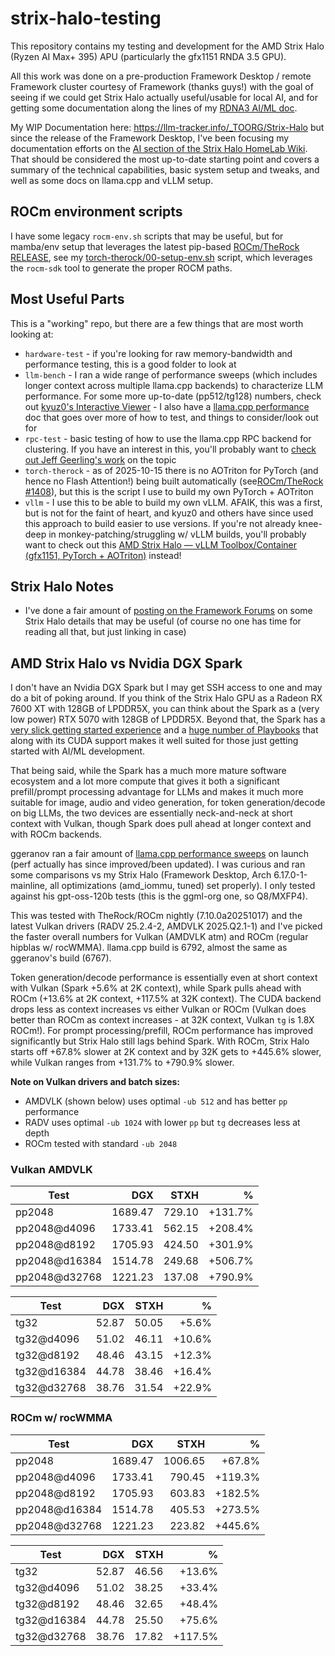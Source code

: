 # strix-halo-testing

This repository contains my testing and development for the AMD Strix Halo (Ryzen AI Max+ 395) APU (particularly the gfx1151 RNDA 3.5 GPU).

All this work was done on a pre-production Framework Desktop / remote Framework cluster courtesy of Framework (thanks guys!) with the goal of seeing if we could get Strix Halo actually useful/usable for local AI, and for getting some documentation along the lines of my  [RDNA3 AI/ML doc](https://llm-tracker.info/howto/AMD-GPUs).

My WIP Documentation here: https://llm-tracker.info/_TOORG/Strix-Halo but since the release of the Framework Desktop, I've been focusing my documentation efforts on the [AI section of the Strix Halo HomeLab Wiki](https://strixhalo-homelab.d7.wtf/AI/AI-Capabilities-Overview). That should be considered the most up-to-date starting point and covers a summary of the technical capabilities, basic system setup and tweaks, and well as some docs on llama.cpp and vLLM setup.

## ROCm environment scripts

I have some legacy `rocm-env.sh` scripts that may be useful, but for mamba/env setup that leverages the latest pip-based [ROCm/TheRock RELEASE](https://github.com/ROCm/TheRock/blob/main/RELEASES.md), see my [torch-therock/00-setup-env.sh](https://github.com/lhl/strix-halo-testing/blob/main/torch-therock/00-setup-env.sh) script, which leverages the `rocm-sdk` tool to generate the proper ROCM paths.

## Most Useful Parts

This is a "working" repo, but there are a few things that are most worth looking at:

- `hardware-test` - if you're looking for raw memory-bandwidth and performance testing, this is a good folder to look at
- `llm-bench` - I ran a wide range of performance sweeps (which includes longer context across multiple llama.cpp backends) to characterize LLM performance. For some more up-to-date (pp512/tg128) numbers, check out [kyuz0's Interactive Viewer](https://kyuz0.github.io/amd-strix-halo-toolboxes/) - I also have a [llama.cpp performance](https://strixhalo-homelab.d7.wtf/AI/llamacpp-performance) doc that goes over more of how to test, and things to consider/look out for
- `rpc-test` - basic testing of how to use the llama.cpp RPC backend for clustering. If you have an interest in this, you'll probably want to [check out Jeff Geerling's work](https://github.com/geerlingguy/ollama-benchmark/issues/21) on the topic
- `torch-therock` - as of 2025-10-15 there is no AOTriton for PyTorch (and hence no Flash Attention!) being built automatically (see[ROCm/TheRock #1408](https://github.com/ROCm/TheRock/issues/1408)), but this is the script I use to build my own PyTorch + AOTriton
- `vllm` - I use this to be able to build my own vLLM. AFAIK, this was a first, but is not for the faint of heart, and kyuz0 and others have since used this approach to build easier to use versions. If you're not already knee-deep in monkey-patching/struggling w/ vLLM builds, you'll probably want to check out this [AMD Strix Halo — vLLM Toolbox/Container (gfx1151, PyTorch + AOTriton)](https://github.com/kyuz0/amd-strix-halo-vllm-toolboxes) instead!

## Strix Halo Notes

- I've done a fair amount of [posting on the Framework Forums](https://community.frame.work/u/lhl/activity) on some Strix Halo details that may be useful (of course no one has time for reading all that, but just linking in case)

## AMD Strix Halo vs Nvidia DGX Spark

I don't have an Nvidia DGX Spark but I may get SSH access to one and may do a bit of poking around. If you think of the Strix Halo GPU as a Radeon RX 7600 XT with 128GB of LPDDR5X, you can think about the Spark as a (very low power) RTX 5070 with 128GB of LPDDR5X. Beyond that, the Spark has a [very slick getting started experience](https://build.nvidia.com/spark) and a [huge number of Playbooks](https://github.com/NVIDIA/dgx-spark-playbooks) that along with its CUDA support makes it well suited for those just getting started with AI/ML development.

That being said, while the Spark has a much more mature software ecosystem and a lot more compute that gives it both a significant prefill/prompt processing advantage for LLMs and makes it much more suitable for image, audio and video generation, for token generation/decode on big LLMs, the two devices are essentially neck-and-neck at short context with Vulkan, though Spark does pull ahead at longer context and with ROCm backends.

ggeranov ran a fair amount of [llama.cpp performance sweeps](https://github.com/ggml-org/llama.cpp/discussions/16578) on launch (perf actually has since improved/been updated). I was curious and ran some comparisons vs my Strix Halo (Framework Desktop, Arch 6.17.0-1-mainline, all optimizations (amd_iommu, tuned) set properly).  I only tested against his gpt-oss-120b tests (this is the ggml-org one, so Q8/MXFP4).

This was tested with TheRock/ROCm nightly (7.10.0a20251017) and the latest Vulkan drivers (RADV 25.2.4-2, AMDVLK 2025.Q2.1-1) and I've picked the faster overall numbers for Vulkan (AMDVLK atm) and ROCm (regular hipblas w/ rocWMMA). llama.cpp build is 6792, almost the same as ggeranov's build (6767).

Token generation/decode performance is essentially even at short context with Vulkan (Spark +5.6% at 2K context), while Spark pulls ahead with ROCm (+13.6% at 2K context, +117.5% at 32K context). The CUDA backend drops less as context increases vs either Vulkan or ROCm (Vulkan does better than ROCm as context increases - at 32K context, Vulkan `tg` is 1.8X ROCm!). For prompt processing/prefill, ROCm performance has improved significantly but Strix Halo still lags behind Spark. With ROCm, Strix Halo starts off +67.8% slower at 2K context and by 32K gets to +445.6% slower, while Vulkan ranges from +131.7% to +790.9% slower.

**Note on Vulkan drivers and batch sizes:**
- AMDVLK (shown below) uses optimal `-ub 512` and has better `pp` performance
- RADV uses optimal `-ub 1024` with lower `pp` but `tg` decreases less at depth
- ROCm tested with standard `-ub 2048`

### Vulkan AMDVLK

| Test          |     DGX |   STXH |       % |
| ------------- | ------: | -----: | ------: |
| pp2048        | 1689.47 | 729.10 | +131.7% |
| pp2048@d4096  | 1733.41 | 562.15 | +208.4% |
| pp2048@d8192  | 1705.93 | 424.50 | +301.9% |
| pp2048@d16384 | 1514.78 | 249.68 | +506.7% |
| pp2048@d32768 | 1221.23 | 137.08 | +790.9% |

| Test        |   DGX |  STXH |      % |
| ----------- | ----: | ----: | -----: |
| tg32        | 52.87 | 50.05 |  +5.6% |
| tg32@d4096  | 51.02 | 46.11 | +10.6% |
| tg32@d8192  | 48.46 | 43.15 | +12.3% |
| tg32@d16384 | 44.78 | 38.46 | +16.4% |
| tg32@d32768 | 38.76 | 31.54 | +22.9% |

### ROCm w/ rocWMMA

| Test          |     DGX |   STXH |       % |
| ------------- | ------: | -----: | ------: |
| pp2048        | 1689.47 | 1006.65 |  +67.8% |
| pp2048@d4096  | 1733.41 | 790.45 | +119.3% |
| pp2048@d8192  | 1705.93 | 603.83 | +182.5% |
| pp2048@d16384 | 1514.78 | 405.53 | +273.5% |
| pp2048@d32768 | 1221.23 | 223.82 | +445.6% |

| Test        |   DGX |  STXH |      % |
| ----------- | ----: | ----: | -----: |
| tg32        | 52.87 | 46.56 | +13.6% |
| tg32@d4096  | 51.02 | 38.25 | +33.4% |
| tg32@d8192  | 48.46 | 32.65 | +48.4% |
| tg32@d16384 | 44.78 | 25.50 | +75.6% |
| tg32@d32768 | 38.76 | 17.82 | +117.5% |